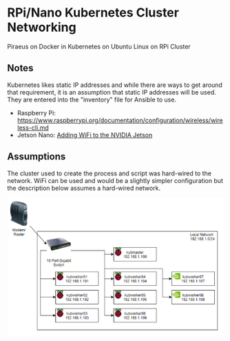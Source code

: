 # RPi/Nano Kubernetes Cluster Networking

Piraeus on Docker in Kubernetes on Ubuntu Linux on RPi Cluster

## Notes

Kubernetes likes static IP addresses and while there are ways to get around that requirement, it is an assumption that static IP addresses will be used.  They are entered into the "inventory" file for Ansible to use.

- Raspberry Pi: https://www.raspberrypi.org/documentation/configuration/wireless/wireless-cli.md
- Jetson Nano: [Adding WiFi to the NVIDIA Jetson](https://www.bing.com/search?FORM=U527DF&PC=U527&q=Jetson+nano+wifi+setup)

## Assumptions

The cluster used to create the process and script was hard-wired to the network.  WiFi can be used and would be a slightly simpler configuration but the description below assumes a hard-wired network.

![Network Diagram](images/kub-network.png)
